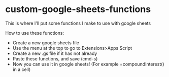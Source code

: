 # custom-google-sheets-functions
This is where I'll put some functions I make to use with google sheets


How to use these functions:
* Create a new google sheets file
* Use the menu at the top to go to Extensions>Apps Script
* Create a new .gs file if it has not already
* Paste these functions, and save (cmd-s)
* Now you can use it in google sheets! (For example =compoundInterest(<PARAMS>) in a cell)
